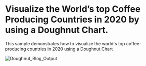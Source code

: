# Visualize the World’s top Coffee Producing Countries in 2020 by using a Doughnut Chart.


This sample demonstrates how to visualize the world's top coffee-producing countries in 2020 using a Doughnut Chart

![Doughnut_Blog_Output](https://github.com/SyncfusionExamples/How-to-visualize-the-worlds-top-coffee-producing-countries-in-2020-using-a-Doughnut-Chart/assets/105482474/fb9a9dfc-84ea-4792-8455-b2efd516cbe4)

